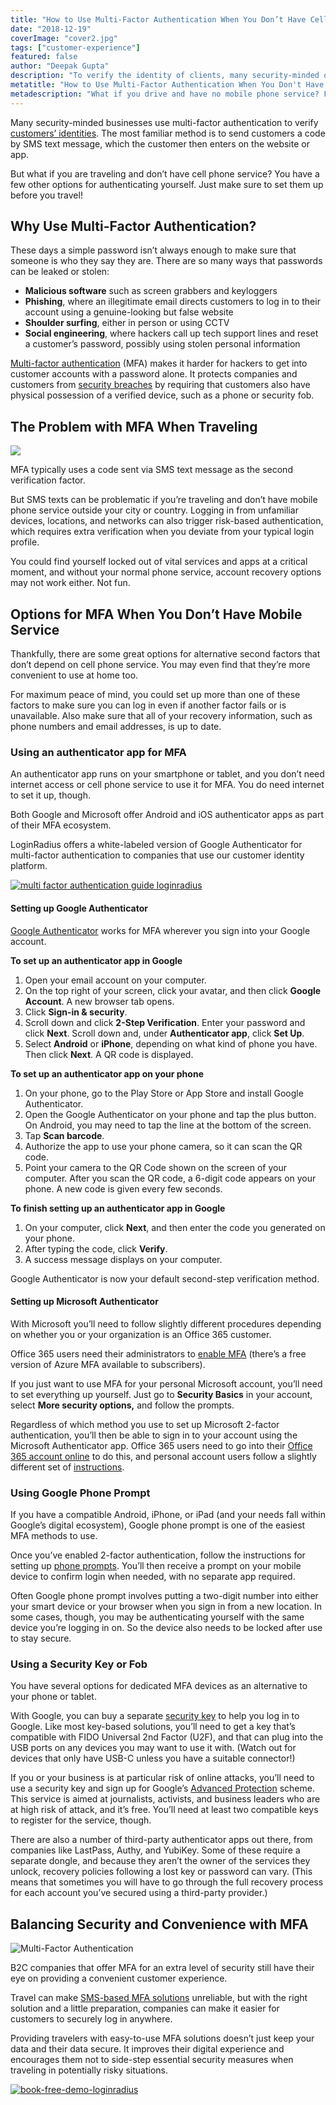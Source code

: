 ```yaml
---
title: "How to Use Multi-Factor Authentication When You Don’t Have Cell Phone Access"
date: "2018-12-19"
coverImage: "cover2.jpg"
tags: ["customer-experience"]
featured: false 
author: "Deepak Gupta"
description: "To verify the identity of clients, many security-minded organisations use multi-factor authentication. The most popular approach is to send a code via SMS text message to customers, which the customer then enters on the website or app. But what if you drive and have no mobile phone service? For authenticating yourself, you have a few other choices. Before you fly, just make sure to set them up!"
metatitle: "How to Use Multi-Factor Authentication When You Don't Have Cell Phone Access | LoginRadius"
metadescription: "What if you drive and have no mobile phone service? For authenticating yourself, you have a few other choices. Before you fly, just make sure to set them up!"
---
```


Many security-minded businesses use multi-factor authentication to verify [customers’ identities](https://www.loginradius.com/blog/2019/06/customer-identity-and-access-management). The most familiar method is to send customers a code by SMS text message, which the customer then enters on the website or app.

But what if you are traveling and don’t have cell phone service? You have a few other options for authenticating yourself. Just make sure to set them up before you travel!

## Why Use Multi-Factor Authentication?

These days a simple password isn’t always enough to make sure that someone is who they say they are. There are so many ways that passwords can be leaked or stolen:

- **Malicious software** such as screen grabbers and keyloggers
- **Phishing**, where an illegitimate email directs customers to log in to their account using a genuine-looking but false website
- **Shoulder surfing**, either in person or using CCTV
- **Social engineering**, where hackers call up tech support lines and reset a customer’s password, possibly using stolen personal information

[Multi-factor authentication](https://www.loginradius.com/blog/2019/06/what-is-multi-factor-authentication/) (MFA) makes it harder for hackers to get into customer accounts with a password alone. It protects companies and customers from [security breaches](https://www.loginradius.com/blog/2020/04/marriott-data-breach-2020/) by requiring that customers also have physical possession of a verified device, such as a phone or security fob.

## The Problem with MFA When Traveling

![](image-1.jpg)

MFA typically uses a code sent via SMS text message as the second verification factor.

But SMS texts can be problematic if you’re traveling and don’t have mobile phone service outside your city or country. Logging in from unfamiliar devices, locations, and networks can also trigger risk-based authentication, which requires extra verification when you deviate from your typical login profile.

You could find yourself locked out of vital services and apps at a critical moment, and without your normal phone service, account recovery options may not work either. Not fun.

## Options for MFA When You Don’t Have Mobile Service

Thankfully, there are some great options for alternative second factors that don’t depend on cell phone service. You may even find that they’re more convenient to use at home too.

For maximum peace of mind, you could set up more than one of these factors to make sure you can log in even if another factor fails or is unavailable. Also make sure that all of your recovery information, such as phone numbers and email addresses, is up to date.

### Using an authenticator app for MFA

An authenticator app runs on your smartphone or tablet, and you don’t need internet access or cell phone service to use it for MFA. You do need internet to set it up, though.

Both Google and Microsoft offer Android and iOS authenticator apps as part of their MFA ecosystem.

LoginRadius offers a white-labeled version of Google Authenticator for multi-factor authentication to companies that use our customer identity platform.

[![multi factor authentication guide loginradius](EB-Buyer’s-Guide-to-Multi-Factor-Authentication-1024x310.png)](https://www.loginradius.com/resource/buyers-guide-to-multi-factor-authentication/)

#### Setting up Google Authenticator

[Google Authenticator](https://www.google.ca/landing/2step/) works for MFA wherever you sign into your Google account.

**To set up an authenticator app in Google**

1. Open your email account on your computer.
2. On the top right of your screen, click your avatar, and then click **Google Account**. A new browser tab opens.
3. Click **Sign-in & security**.
4. Scroll down and click **2-Step Verification**. Enter your password and click **Next**. Scroll down and, under **Authenticator app**, click **Set Up**.
5. Select **Android** or **iPhone**, depending on what kind of phone you have. Then click **Next**. A QR code is displayed.

**To set up an authenticator app on your phone**

1. On your phone, go to the Play Store or App Store and install Google Authenticator.
2. Open the Google Authenticator on your phone and tap the plus button. On Android, you may need to tap the line at the bottom of the screen.
3. Tap **Scan barcode**.
4. Authorize the app to use your phone camera, so it can scan the QR code.
5. Point your camera to the QR Code shown on the screen of your computer. After you scan the QR code, a 6-digit code appears on your phone. A new code is given every few seconds.

**To finish setting up an authenticator app in Google**

1. On your computer, click **Next**, and then enter the code you generated on your phone.
2. After typing the code, click **Verify**.
3. A success message displays on your computer.

Google Authenticator is now your default second-step verification method.

#### Setting up Microsoft Authenticator

With Microsoft you’ll need to follow slightly different procedures depending on whether you or your organization is an Office 365 customer.

Office 365 users need their administrators to [enable MFA](https://docs.microsoft.com/en-us/office365/admin/security-and-compliance/set-up-multi-factor-authentication?view=o365-worldwide) (there’s a free version of Azure MFA available to subscribers).

If you just want to use MFA for your personal Microsoft account, you’ll need to set everything up yourself. Just go to **Security Basics** in your account, select **More security options,** and follow the prompts.

Regardless of which method you use to set up Microsoft 2-factor authentication, you’ll then be able to sign in to your account using the Microsoft Authenticator app. Office 365 users need to go into their [Office 365 account online](https://support.office.com/en-gb/article/use-microsoft-authenticator-with-office-365-1412611f-ad8d-43ab-807c-7965e5155411) to do this, and personal account users follow a slightly different set of [instructions](https://support.microsoft.com/en-gb/help/4026727).

### Using Google Phone Prompt

If you have a compatible Android, iPhone, or iPad (and your needs fall within Google’s digital ecosystem), Google phone prompt is one of the easiest MFA methods to use.

Once you’ve enabled 2-factor authentication, follow the instructions for setting up [phone prompts](https://support.google.com/accounts/answer/7026266?co=GENIE.Platform%3DiOS&oco=0). You’ll then receive a prompt on your mobile device to confirm login when needed, with no separate app required.

Often Google phone prompt involves putting a two-digit number into either your smart device or your browser when you sign in from a new location. In some cases, though, you may be authenticating yourself with the same device you’re logging in on. So the device also needs to be locked after use to stay secure.

### Using a Security Key or Fob

You have several options for dedicated MFA devices as an alternative to your phone or tablet. 

With Google, you can buy a separate [security key](https://support.google.com/accounts/answer/6103523) to help you log in to Google. Like most key-based solutions, you’ll need to get a key that’s compatible with FIDO Universal 2nd Factor (U2F), and that can plug into the USB ports on any devices you may want to use it with. (Watch out for devices that only have USB-C unless you have a suitable connector!)

If you or your business is at particular risk of online attacks, you’ll need to use a security key and sign up for Google’s [Advanced Protection](https://landing.google.com/advancedprotection/) scheme. This service is aimed at journalists, activists, and business leaders who are at high risk of attack, and it’s free. You’ll need at least two compatible keys to register for the service, though.

There are also a number of third-party authenticator apps out there, from companies like LastPass, Authy, and YubiKey. Some of these require a separate dongle, and because they aren’t the owner of the services they unlock, recovery policies following a lost key or password can vary. (This means that sometimes you will have to go through the full recovery process for each account you’ve secured using a third-party provider.)

## Balancing Security and Convenience with MFA

![](chad-madden-445638-unsplash-1024x683.jpg "Multi-Factor Authentication")

B2C companies that offer MFA for an extra level of security still have their eye on providing a convenient customer experience.

Travel can make [SMS-based MFA solutions](https://www.loginradius.com/integrations/sms-gateway) unreliable, but with the right solution and a little preparation, companies can make it easier for customers to securely log in anywhere.

Providing travelers with easy-to-use MFA solutions doesn’t just keep your data and their data secure. It improves their digital experience and encourages them not to side-step essential security measures when traveling in potentially risky situations.

[![book-free-demo-loginradius](Book-Free-Demo-1024x310.png)](https://www.loginradius.com/book-a-demo/)
